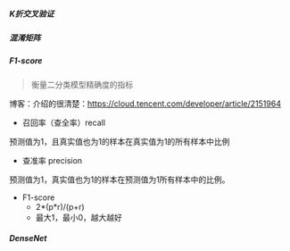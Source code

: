 ##### K折交叉验证

##### 混淆矩阵



##### F1-score

> 衡量二分类模型精确度的指标

博客：介绍的很清楚：https://cloud.tencent.com/developer/article/2151964

- 召回率（查全率）recall

预测值为1，且真实值也为1的样本在真实值为1的所有样本中比例

- 查准率 precision

预测值为1，真实值也为1的样本在预测值为1所有样本中的比例。

- F1-score
  - 2\*(p\*r)/(p+r)
  - 最大1，最小0，越大越好





##### DenseNet

